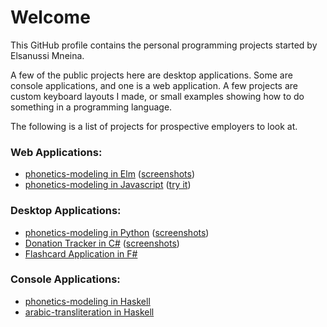 # Welcome
This GitHub profile contains the personal programming projects started by Elsanussi Mneina.

A few of the public projects here are desktop applications. Some are console applications, and one is a web application.
A few projects are custom keyboard layouts I made, or small examples showing how to do something in a programming language.

The following is a list of projects for prospective employers to look at.

### Web Applications:
- [phonetics-modeling in Elm](https://github.com/elsanussi-s-mneina/phonetics-modeling-elm) ([screenshots](https://github.com/elsanussi-s-mneina/phonetics-modeling-elm/wiki/screenshots))
- [phonetics-modeling in Javascript](https://github.com/elsanussi-s-mneina/phonetics-modeling-html-js) ([try it](https://elsanussi-s-mneina.github.io/phonetics-modeling-html-js/))

### Desktop Applications:
- [phonetics-modeling in Python](https://github.com/elsanussi-s-mneina/phonetics-modeling-python) ([screenshots](https://github.com/elsanussi-s-mneina/phonetics-modeling-python/wiki/screenshots))
- [Donation Tracker in C#](https://github.com/elsanussi-s-mneina/DonationTracker) ([screenshots](https://github.com/elsanussi-s-mneina/DonationTracker/wiki/screenshots))  
- [Flashcard Application in F#](https://github.com/elsanussi-s-mneina/flashcard-application-fs)

### Console Applications:
- [phonetics-modeling in Haskell](https://github.com/elsanussi-s-mneina/phonetics-modeling)
- [arabic-transliteration in Haskell](https://github.com/elsanussi-s-mneina/arabic-transliteration)
